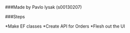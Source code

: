 ###Made by Pavlo lysak (s00130207)


###Steps

*Make EF classes
*Create API for Orders
*Flesh out the UI